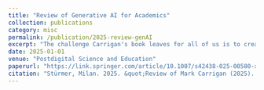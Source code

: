 ```yaml
---
title: "Review of Generative AI for Academics"
collection: publications
category: misc
permalink: /publication/2025-review-genAI
excerpt: "The challenge Carrigan's book leaves for all of us is to create broader cultures of scholarship that would be conducive to reflective individual practice, while mitigating the collective harm. This, however, is not a question of a more or less thoughtful use of GenAI systems, but of rethinking and reforming the ways in which we ‘do university’."
date: 2025-01-01
venue: "Postdigital Science and Education"
paperurl: "https://link.springer.com/article/10.1007/s42438-025-00580-x"
citation: "Stürmer, Milan. 2025. &quot;Review of Mark Carrigan (2025). Generative AI for Academics.&quot <i>Postdigital Science and Education</i>. https://doi.org/10.1007/s42438-025-00580-x."
---
```


  

